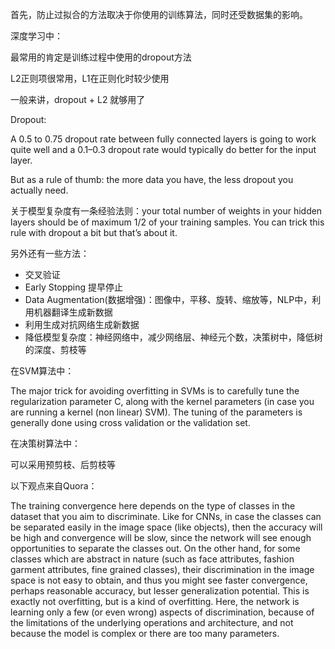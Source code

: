 首先，防止过拟合的方法取决于你使用的训练算法，同时还受数据集的影响。

深度学习中：

最常用的肯定是训练过程中使用的dropout方法

L2正则项很常用，L1在正则化时较少使用

一般来讲，dropout + L2 就够用了

Dropout:

A 0.5 to 0.75 dropout rate between fully connected layers is going to work quite well and a 0.1–0.3 dropout rate would typically do better for the input layer.

But as a rule of thumb: the more data you have, the less dropout you actually need.

关于模型复杂度有一条经验法则：your total number of weights in your hidden layers should be of maximum 1/2 of your training samples. You can trick this rule with dropout a bit but that’s about it.


另外还有一些方法：
* 交叉验证
* Early Stopping 提早停止
* Data Augmentation(数据增强)：图像中，平移、旋转、缩放等，NLP中，利用机器翻译生成新数据
* 利用生成对抗网络生成新数据
* 降低模型复杂度：神经网络中，减少网络层、神经元个数，决策树中，降低树的深度、剪枝等


在SVM算法中：

The major trick for avoiding overfitting in SVMs is to carefully tune the regularization parameter C, along with the kernel parameters (in case you are running a kernel (non linear) SVM). The tuning of the parameters is generally done using cross validation or the validation set.

在决策树算法中：

可以采用预剪枝、后剪枝等

以下观点来自Quora：

The training convergence here depends on the type of classes in the dataset that you aim to discriminate. Like for CNNs, in case the classes can be separated easily in the image space (like objects), then the accuracy will be high and convergence will be slow, since the network will see enough opportunities to separate the classes out. On the other hand, for some classes which are abstract in nature (such as face attributes, fashion garment attributes, fine grained classes), their discrimination in the image space is not easy to obtain, and thus you might see faster convergence, perhaps reasonable accuracy, but lesser generalization potential. This is exactly not overfitting, but is a kind of overfitting. Here, the network is learning only a few (or even wrong) aspects of discrimination, because of the limitations of the underlying operations and architecture, and not because the model is complex or there are too many parameters.
